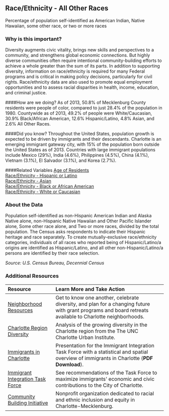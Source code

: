 ## Race/Ethnicity - All Other Races
Percentage of population self-identified as American Indian, Native Hawaiian, some other race, or two or more races

### Why is this important?
Diversity augments civic vitality, brings new skills and perspectives to a community, and strengthens global economic connections. But highly diverse communities often require intentional community-building efforts to achieve a whole greater than the sum of its parts. In addition to supporting diversity, information on race/ethnicity is required for many Federal programs and is critical in making policy decisions, particularly for civil rights. Race/ethnicity data are also used to promote equal employment opportunities and to assess racial disparities in health, income, education, and criminal justice.

####How are we doing?
As of 2013, 50.8% of Mecklenburg County residents were people of color, compared to just 28.4% of the population in 1980. Countywide as of 2013, 49.2% of people were White/Caucasian, 30.9% Black/African American, 12.6% Hispanic/Latino, 4.8% Asian, and 2.6% All Other Races.

####Did you know?
Throughout the United States, population growth is expected to be driven by immigrants and their descendants. Charlotte is an emerging immigrant gateway city, with 15% of the population born outside the United States as of 2013. Countries with large immigrant populations include Mexico (29%), India (4.6%), Philippines (4.5%), China (4.1%), Vietnam (3.1%), El Salvador (3.1%), and Korea (2.7%).

####Related Variables
<a href="javascript:void(0)" onclick="model.metricId = 'm2'">Age of Residents</a>  
<a href="javascript:void(0)" onclick="model.metricId = 'm18'">Race/Ethnicity - Hispanic or Latino</a>  
<a href="javascript:void(0)" onclick="model.metricId = 'm16'">Race/Ethnicity - Asian</a>  
<a href="javascript:void(0)" onclick="model.metricId = 'm15'">Race/Ethnicity - Black or African American</a>  
<a href="javascript:void(0)" onclick="model.metricId = 'm14'">Race/Ethnicity - White or Caucasian</a>  

### About the Data
Population self-identified as non-Hispanic American Indian and Alaska Native alone, non-Hispanic Native Hawaiian and Other Pacific Islander alone, Some other race alone, and Two or more races, divided by the total population. The Census asks respondents to indicate their Hispanic heritage and race separately. To create mutually-exclusive race/ethnicity categories, individuals of all races who reported being of Hispanic/Latino/a origins are identified as Hispanic/Latino, and all other non-Hispanic/Latino/a persons are identified by their race selection.  

_Source: U.S. Census Bureau, Decennial Census_


### Additional Resources
|Resource | Learn More and Take Action | 
|:--- | :--- |
|[Neighborhood Resources](http://charmeck.org/city/charlotte/nbs/communityengagement/Pages/default.aspx)|Get to know one another, celebrate diversity, and plan for a changing future with grant programs and board retreats available to Charlotte neighborhoods.
|[Charlotte Region Diversity](http://ui.uncc.edu/story/charlotte-nc-sc-diversity-population-immigration)|Analysis of the growing diversity in the Charlotte region from the The UNC Charlotte Urban Institute.
|[Immigrants in Charlotte](http://charmeck.org/city/charlotte/cic/getinvolved/Documents/UNC%20Charlotte%20Presentation%20IITF%202.27.2014.pdf)|Presentation for the Immigrant Integration Task Force with a statistical and spatial overview of immigrants in Charlotte (**PDF Download**).
|[Immigrant Integration Task Force](http://charmeck.org/city/charlotte/cic/getinvolved/pages/immigrant-integration-task-force.aspx)|See recommendations of the Task Force to maximize immigrants' economic and civic contributions to the City of Charlotte.
|[Community Building Initiative](http://cbicharlotte.org/)|Nonprofit organization dedicated to racial and ethnic inclusion and equity in Charlotte-Mecklenburg.
